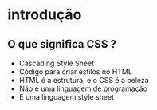 # introdução

## O que significa CSS ?

* Cascading Style Sheet
* Código para criar estilos no HTML 
* HTML é a estrutura, e o CSS é a beleza
* Não é uma linguagem de programação
* É uma linguagem style sheet

